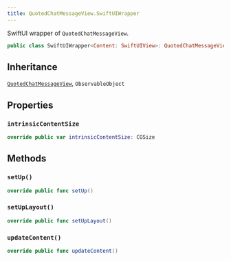```yaml
---
title: QuotedChatMessageView.SwiftUIWrapper
---
```


SwiftUI wrapper of `QuotedChatMessageView`.

``` swift
public class SwiftUIWrapper<Content: SwiftUIView>: QuotedChatMessageView, ObservableObject 
```

## Inheritance

[`QuotedChatMessageView`](../quoted-chat-message-view), `ObservableObject`

## Properties

### `intrinsicContentSize`

``` swift
override public var intrinsicContentSize: CGSize 
```

## Methods

### `setUp()`

``` swift
override public func setUp() 
```

### `setUpLayout()`

``` swift
override public func setUpLayout() 
```

### `updateContent()`

``` swift
override public func updateContent() 
```
